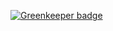 

[![Greenkeeper badge](https://badges.greenkeeper.io/unshift/s3-dropzone.svg)](https://greenkeeper.io/)